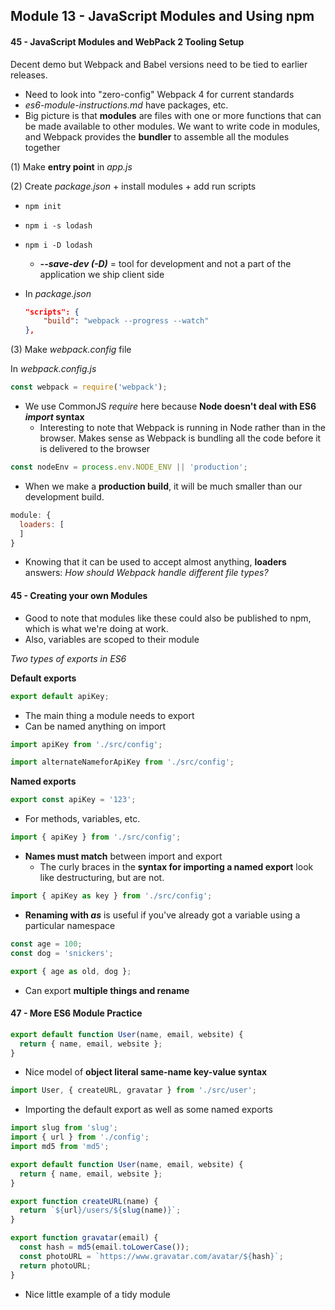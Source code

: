 ## Module 13 - JavaScript Modules and Using npm

#### 45 - JavaScript Modules and WebPack 2 Tooling Setup
Decent demo but Webpack and Babel versions need to be tied to earlier releases.
+ Need to look into "zero-config" Webpack 4 for current standards
+ _es6-module-instructions.md_ have packages, etc.
+ Big picture is that __modules__ are files with one or more functions that can be made available to other modules. We want to write code in modules, and Webpack provides the __bundler__ to assemble all the modules together

(1) Make __entry point__ in _app.js_

(2) Create _package.json_ + install modules + add run scripts
  + ```npm init```
  + ```npm i -s lodash```
  + ```npm i -D lodash```
    + ___--save-dev (-D)___ = tool for development and not a part of the application we ship client side

+ In _package.json_
  ```json
  "scripts": {
      "build": "webpack --progress --watch"
  },
  ```

(3) Make _webpack.config_ file

In _webpack.config.js_
```js
const webpack = require('webpack');
```
+ We use CommonJS _require_ here because __Node doesn't deal with ES6 _import_ syntax__
  + Interesting to note that Webpack is running in Node rather than in the browser. Makes sense as Webpack is bundling all the code before it is delivered to the browser

```js
const nodeEnv = process.env.NODE_ENV || 'production';
```
+ When we make a __production build__, it will be much smaller than our development build.

```js
module: {
  loaders: [
  ]
}
```
+ Knowing that it can be used to accept almost anything, __loaders__ answers: _How should Webpack handle different file types?_

#### 45 - Creating your own Modules
+ Good to note that modules like these could also be published to npm, which is what we're doing at work.
+ Also, variables are scoped to their module

_Two types of exports in ES6_

__Default exports__
```js
export default apiKey;
```
+ The main thing a module needs to export
+ Can be named anything on import

```js
import apiKey from './src/config';
```
```js
import alternateNameforApiKey from './src/config';
```

__Named exports__
```js
export const apiKey = '123';
```
+ For methods, variables, etc.

```js
import { apiKey } from './src/config';
```
+ __Names must match__ between import and export
  + The curly braces in the __syntax for importing a named export__ look like destructuring, but are not.

```js
import { apiKey as key } from './src/config';
```
+ __Renaming with _as___ is useful if you've already got a variable using a particular namespace

```js
const age = 100;
const dog = 'snickers';

export { age as old, dog };
```
+ Can export __multiple things and rename__

#### 47 - More ES6 Module Practice

```js
export default function User(name, email, website) {
  return { name, email, website };
}
```
+ Nice model of __object literal same-name key-value syntax__

```js
import User, { createURL, gravatar } from './src/user';
```
+ Importing the default export as well as some named exports

```js
import slug from 'slug';
import { url } from './config';
import md5 from 'md5';

export default function User(name, email, website) {
  return { name, email, website };
}

export function createURL(name) {
  return `${url}/users/${slug(name)}`;
}

export function gravatar(email) {
  const hash = md5(email.toLowerCase());
  const photoURL = `https://www.gravatar.com/avatar/${hash}`;
  return photoURL;
}
```
+ Nice little example of a tidy module
